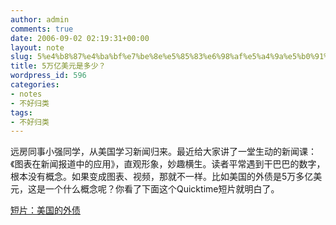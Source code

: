 ```yaml
---
author: admin
comments: true
date: 2006-09-02 02:19:31+00:00
layout: note
slug: 5%e4%b8%87%e4%ba%bf%e7%be%8e%e5%85%83%e6%98%af%e5%a4%9a%e5%b0%91%ef%bc%9f
title: 5万亿美元是多少？
wordpress_id: 596
categories:
- notes
- 不好归类
tags:
- 不好归类
---
```


远房同事小强同学，从美国学习新闻归来。最近给大家讲了一堂生动的新闻课：《图表在新闻报道中的应用》，直观形象，妙趣横生。读者平常遇到干巴巴的数字，根本没有概念。如果变成图表、视频，那就不一样。比如美国的外债是5万多亿美元，这是一个什么概念呢？你看了下面这个Quicktime短片就明白了。

[短片：美国的外债](http://www.nigelholmes.com/motion/index.htm#)
